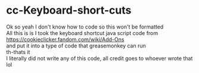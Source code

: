 # cc-Keyboard-short-cuts
Ok so yeah I don't know how to code so this won't be formatted <br>
All this is is I took the keyboard shortcut java script code from https://cookieclicker.fandom.com/wiki/Add-Ons <br>
and put it into a type of code that greasemonkey can run <br>
th-thats it <br>
I literally did not write any of this code, all credit goes to whoever wrote that lol <br>

